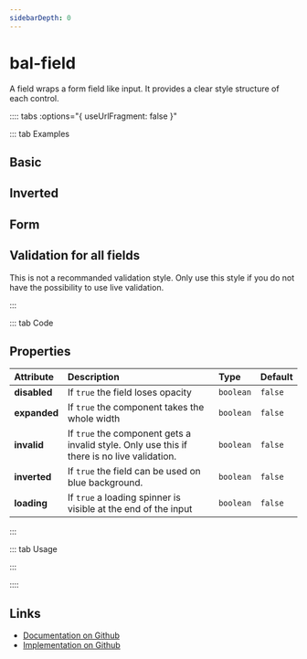 ```yaml
---
sidebarDepth: 0
---
```


# bal-field


<!-- START: human documentation top -->

A field wraps a form field like input. It provides a clear style structure of each control.

<!-- END: human documentation top -->

:::: tabs :options="{ useUrlFragment: false }"

::: tab Examples

## Basic

<ClientOnly><docs-demo-bal-field-43></docs-demo-bal-field-43></ClientOnly>


## Inverted

<ClientOnly><docs-demo-bal-field-44></docs-demo-bal-field-44></ClientOnly>


## Form

<ClientOnly><docs-demo-bal-field-45></docs-demo-bal-field-45></ClientOnly>


## Validation for all fields

This is not a recommanded validation style. Only use this style if you do not have the possibility to use live validation.

<ClientOnly><docs-demo-bal-field-46></docs-demo-bal-field-46></ClientOnly>


:::

::: tab Code

## Properties


| Attribute    | Description                                                                                 | Type      | Default |
| :----------- | :------------------------------------------------------------------------------------------ | :-------- | :------ |
| **disabled** | If `true` the field loses opacity                                                           | `boolean` | `false` |
| **expanded** | If `true` the component takes the whole width                                               | `boolean` | `false` |
| **invalid**  | If `true` the component gets a invalid style. Only use this if there is no live validation. | `boolean` | `false` |
| **inverted** | If `true` the field can be used on blue background.                                         | `boolean` | `false` |
| **loading**  | If `true` a loading spinner is visible at the end of the input                              | `boolean` | `false` |


:::

::: tab Usage

<!-- START: human documentation usage -->

<!-- END: human documentation usage -->

:::


::::

## Links

* [Documentation on Github](https://github.com/baloise/design-system/blob/master/docs/src/components/components/bal-field.md)
* [Implementation on Github](https://github.com/baloise/design-system/blob/master/packages/components/src/components/bal-field)
